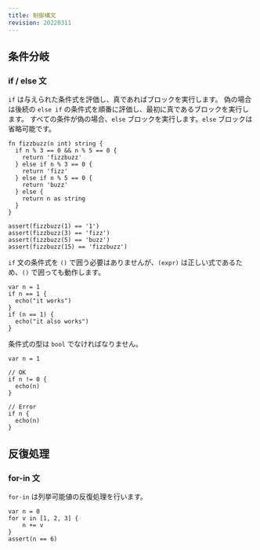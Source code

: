 ```yaml
---
title: 制御構文
revision: 20220311
---
```


## 条件分岐

### if / else 文

`if` は与えられた条件式を評価し、真であればブロックを実行します。
偽の場合は後続の `else if` の条件式を順番に評価し、最初に真であるブロックを実行します。
すべての条件が偽の場合、`else` ブロックを実行します。`else` ブロックは省略可能です。

```
fn fizzbuzz(n int) string {
  if n % 3 == 0 && n % 5 == 0 {
    return 'fizzbuzz'
  } else if n % 3 == 0 {
    return 'fizz'
  } else if n % 5 == 0 {
    return 'buzz'
  } else {
    return n as string
  }
}

assert(fizzbuzz(1) == '1')
assert(fizzbuzz(3) == 'fizz')
assert(fizzbuzz(5) == 'buzz')
assert(fizzbuzz(15) == 'fizzbuzz')
```

`if` 文の条件式を `()` で囲う必要はありませんが、`(expr)` は正しい式であるため、`()` で囲っても動作します。

```
var n = 1
if n == 1 {
  echo("it works")
}
if (n == 1) {
  echo("it also works")
}
```

条件式の型は `bool` でなければなりません。

```
var n = 1

// OK
if n != 0 {
  echo(n)
}

// Error
if n {
  echo(n)
}
```

## 反復処理

### for-in 文

`for-in` は列挙可能値の反復処理を行います。

```
var n = 0
for v in [1, 2, 3] {
    n += v
}
assert(n == 6)
```
